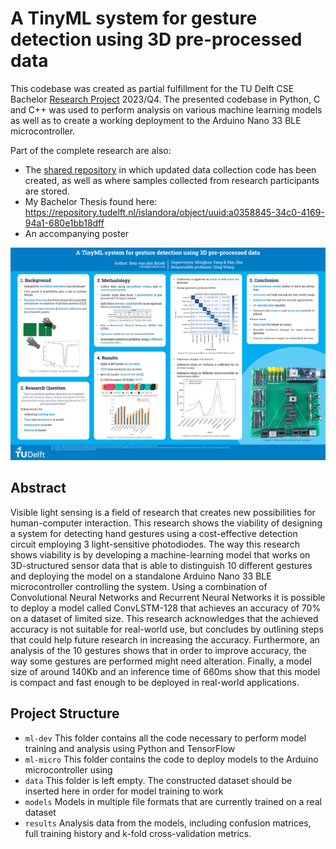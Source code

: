 # A TinyML system for gesture detection using 3D pre-processed data
This codebase was created as partial fulfillment for the TU Delft CSE Bachelor 
[Research Project](https://github.com/TU-Delft-CSE/Research-Project) 2023/Q4. The presented codebase
in Python, C and C++ was used to perform analysis on various machine learning models as well as to create a working
deployment to the Arduino Nano 33 BLE microcontroller.

Part of the complete research are also:
- The [shared repository](https://github.com/arnedebeer/CSE3000-DataCollection) in which updated data collection code 
has been created, as well as where samples collected from research participants are stored.
- My Bachelor Thesis found here: https://repository.tudelft.nl/islandora/object/uuid:a0358845-34c0-4169-94a1-680e1bb18dff
- An accompanying poster

![Research Poster](./img/Poster.jpg)

## Abstract
Visible light sensing is a field of research that creates new possibilities for human-computer interaction. This research shows the viability of designing a system for detecting hand gestures using a cost-effective detection circuit employing 3 light-sensitive photodiodes. The way this research shows viability is by developing a machine-learning model that works on 3D-structured sensor data that is able to distinguish 10 different gestures and deploying the model on a standalone Arduino Nano 33 BLE microcontroller controlling the system. Using a combination of Convolutional Neural Networks and Recurrent Neural Networks it is possible to deploy a model called ConvLSTM-128 that achieves an accuracy of 70% on a dataset of limited size. This research acknowledges that the achieved accuracy is not suitable for real-world use, but concludes by outlining steps that could help future research in increasing the accuracy. Furthermore, an analysis of the 10 gestures shows that in order to improve accuracy, the way some gestures are performed might need alteration. Finally, a model size of around 140Kb and an inference time of 660ms show that this model is compact and fast enough to be deployed in real-world applications.

## Project Structure
- `ml-dev` This folder contains all the code necessary to perform model training and analysis using Python and TensorFlow
- `ml-micro` This folder contains the code to deploy models to the Arduino microcontroller using 
- `data` This folder is left empty. The constructed dataset should be inserted here in order for model training to work
- `models` Models in multiple file formats that are currently trained on a real dataset
- `results` Analysis data from the models, including confusion matrices, full training history and k-fold cross-validation
metrics.